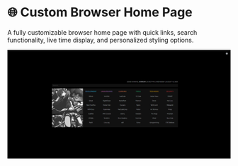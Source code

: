 # 🌐 Custom Browser Home Page

A fully customizable browser home page with quick links, search functionality, live time display, and personalized styling options.

![Demo](./assets/image/demo.png)
